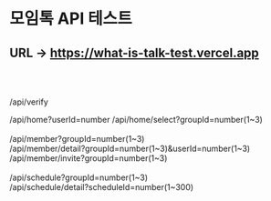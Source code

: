 # 모임톡 API 테스트

## URL -> https://what-is-talk-test.vercel.app

</br>
</br>

/api/verify
</br>

/api/home?userId=number
/api/home/select?groupId=number(1~3)
</br>
</br>
/api/member?groupId=number(1~3)
</br>
/api/member/detail?groupId=number(1~3)&userId=number(1~3)
</br>
/api/member/invite?groupId=number(1~3)
</br>
</br>
/api/schedule?groupId=number(1~3)
</br>
/api/schedule/detail?scheduleId=number(1~300)
